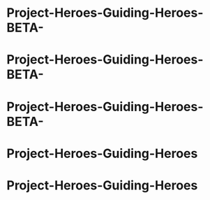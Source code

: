 # Project-Heroes-Guiding-Heroes-BETA-
# Project-Heroes-Guiding-Heroes-BETA-
# Project-Heroes-Guiding-Heroes-BETA-
# Project-Heroes-Guiding-Heroes
# Project-Heroes-Guiding-Heroes
